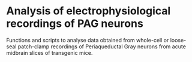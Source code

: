 # Analysis of electrophysiological recordings of PAG neurons
Functions and scripts to analyse data obtained from whole-cell or loose-seal patch-clamp recordings of Periaqueductal Gray neurons from acute midbrain slices of transgenic mice.
